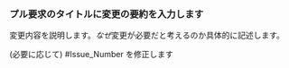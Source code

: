 ### <a name="summarize-the-change-in-the-pull-request-title"></a>プル要求のタイトルに変更の要約を入力します

変更内容を説明します。*なぜ*変更が必要だと考えるのか具体的に記述します。

(必要に応じて) #Issue_Number を修正します
